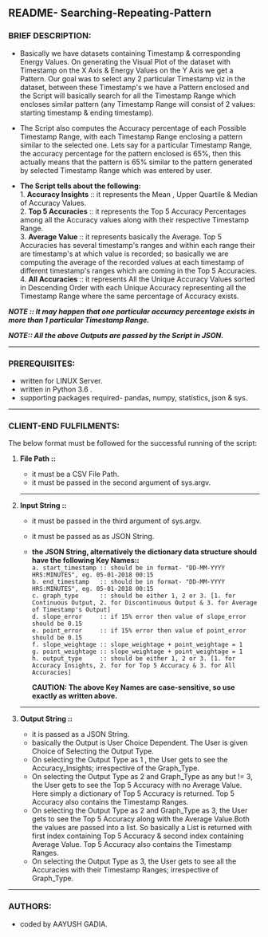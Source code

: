 ## README- Searching-Repeating-Pattern


### **BRIEF DESCRIPTION:**

  -	Basically we have datasets containing Timestamp & corresponding Energy Values. On generating the Visual Plot of the dataset with Timestamp on the X Axis & Energy Values on the Y Axis we get a Pattern. Our goal was to select any 2 particular Timestamp viz in the dataset, between these Timestamp's we have a Pattern enclosed and the Script will basically search for all the Timestamp Range which encloses similar pattern (any Timestamp Range will consist of 2 values: starting timestamp & ending timestamp).

  -	The Script also computes the Accuracy percentage of each Possible Timestamp Range, with each Timestamp Range enclosing a pattern similar to the selected one. Lets say for a particular Timestamp Range, the accuracy percentage for the pattern enclosed is 65%, then this actually means that the pattern is 65% similar to the pattern generated by selected Timestamp Range which was entered by user.

  -	**The Script tells about the following:**    
		      1.  **Accuracy Insights** ::  it represents the Mean , Upper Quartile & Median of Accuracy Values.  
		      2.  **Top 5 Accuracies**  ::  it represents the Top 5 Accuracy Percentages among all the Accuracy values along with their respective Timestamp Range.    
		      3.  **Average Value**     ::  it represents basically the Average. Top 5 Accuracies has several timestamp's ranges and within each range their are timestamp's at which value is recorded; so basically we are computing the average of the recorded values at each timestamp of different timestamp's ranges which are coming in the Top 5 Accuracies.     
		      4.  **All Accuracies**    ::  it represents All the Unique Accuracy Values sorted in Descending Order with each Unique Accuracy representing all the Timestamp Range where the same percentage of Accuracy exists.  
          
 
***NOTE :: It may happen that one particular accuracy percentage exists in more than 1 particular Timestamp Range.***  

***NOTE:: All the above Outputs are passed by the Script in JSON.***  


-------------------------------------------------------------------------------------------------------------------


### **PREREQUISITES:**


  - written for LINUX Server.
  - written in  Python 3.6 .
  - supporting packages required- pandas, numpy, statistics, json & sys. 


-------------------------------------------------------------------------------------------------------------------


### **CLIENT-END FULFILMENTS:**

The below format must be followed for the successful running of the script:  

1. **File Path ::**
   - it must be a CSV File Path.    
   - it must be passed in the second argument of sys.argv.
   
   ----------------------------------------------------------------------------------------------------------------

2. **Input String ::**
   - it must be passed in the third argument of sys.argv. 
   - it must be passed as as JSON String.
   - **the JSON String, alternatively the dictionary data structure should have the following Key Names::**   
    `a. start_timestamp :: should be in format- "DD-MM-YYYY HRS:MINUTES", eg. 05-01-2018 00:15`  
    `b. end_timestamp   :: should be in format- "DD-MM-YYYY HRS:MINUTES", eg. 05-01-2018 00:15`   
    `c. graph_type      :: should be either 1, 2 or 3. [1. for Continuous Output, 2. for Discontinuous Output & 3. for Average of Timestamp's Output]`                        
    `d. slope_error     :: if 15% error then value of slope_error should be 0.15`    
    `e. point_error     :: if 15% error then value of point_error should be 0.15`    
    `f. slope_weightage :: slope_weightage + point_weightage = 1`    
    `g. point_weightage :: slope_weightage + point_weightage = 1`    
    `h. output_type     :: should be either 1, 2 or 3. [1. for Accuracy Insights, 2. for for Top 5 Accuracy & 3. for All Accuracies]`
 
     **CAUTION: The above Key Names are case-sensitive, so use exactly as written above.**
   
   ---------------------------------------------------------------------------------------------------------------

3. **Output String ::**
   -   it is passed as a JSON String.  
   -   basically the Output is User Choice Dependent. The User is given Choice of Selecting the Output Type.   
   -   On selecting the Output Type as 1 , the User gets to see the Accuracy_Insights; irrespective of the Graph_Type.  
   -   On selecting the Output Type as 2 and Graph_Type as any but != 3, the User gets to see the Top 5 Accuracy with no Average Value. Here simply a dictionary of Top 5 Accuracy is returned. Top 5 Accuracy also contains the Timestamp Ranges.  
   - On selecting the Output Type as 2 and Graph_Type as 3, the User gets to see the Top 5 Accuracy along with the Average Value.Both the values are passed into a list. So basically a List is returned with first index containing Top 5 Accuracy & second index containing Average Value. Top 5 Accuracy also contains the Timestamp Ranges.  
   - On selecting the Output Type as 3, the User gets to see all the Accuracies with their Timestamp Ranges; irrespective of Graph_Type.  
												

-------------------------------------------------------------------------------------------------------------------						
### **AUTHORS:**

  -	coded by AAYUSH GADIA.

   
					  
